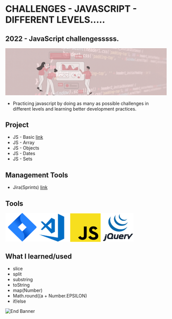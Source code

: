 # CHALLENGES - JAVASCRIPT - DIFFERENT LEVELS.....
## 2022 - JavaScript challengesssss.

![Begin Banner](Documentation/top-1200x350.gif)

* Practicing javascript by doing as many as possible challenges in different levels and learning better development practices.

## Project
* JS - Basic [link](https://github.com/pittyh6/challenges-js-2022/tree/master/Basic)
* JS - Array
* JS - Objects
* JS - Dates
* JS - Sets

## Management Tools
* Jira(Sprints) [link](https://github.com/pittyh6/challenges-js-2022/tree/master/Sprint)

## Tools
<img src= Documentation/jira.png  height="90" width="100" ><img src= Documentation/vscode.png  height="90" width="100"><img src= Documentation/js.png  height="90" width="100"><img src= Documentation/jquery.png  height="90" width="100">

## What I learned/used
* slice
* split
* substring
* toString
* map(Number)
* Math.round((a + Number.EPSILON)
* if/else




![End Banner](Documentation/botton-1200x350.gif)